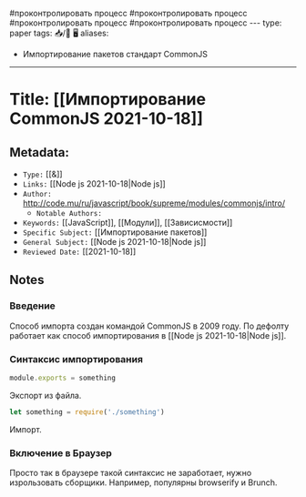 #проконтролировать процесс #проконтролировать процесс #проконтролировать процесс #проконтролировать процесс ---
type: paper
tags: 📥️/📜️ 🖥️
aliases:
  - Импортирование пакетов стандарт CommonJS
---



# Title: **[[Импортирование CommonJS 2021-10-18]]**


## Metadata:

- `Type:` [[&]]
- `Links:` [[Node js 2021-10-18|Node js]]
- `Author:` http://code.mu/ru/javascript/book/supreme/modules/commonjs/intro/
	- `Notable Authors:` 
- `Keywords:` [[JavaScript]], [[Модули]], [[Зависисмости]]
- `Specific Subject:` [[Импортирование пакетов]]
- `General Subject:` [[Node js 2021-10-18|Node js]]
- `Reviewed Date:` [[2021-10-18]]

## Notes

### Введение
Способ импорта создан командой CommonJS в 2009 году. По дефолту работает как способ импортирования в [[Node js 2021-10-18|Node js]].

### Синтаксис импортирования
```javascript
module.exports = something
```
Экспорт из файла.
```javascript
let something = require('./something')
```
Импорт.

### Включение в Браузер
Просто так в браузере такой синтаксис не заработает, нужно изрользовать сборщики. Например, популярны browserify и Brunch.